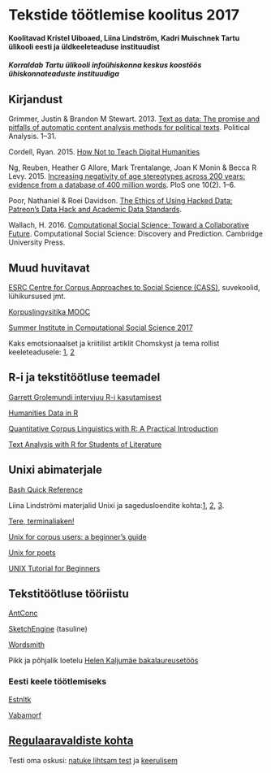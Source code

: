# Tekstide töötlemise koolitus 2017
#### Koolitavad Kristel Uiboaed, Liina Lindström, Kadri Muischnek Tartu ülikooli eesti ja üldkeeleteaduse instituudist
##### Korraldab Tartu ülikooli infoühiskonna keskus koostöös ühiskonnateaduste instituudiga



## Kirjandust
Grimmer, Justin & Brandon M Stewart. 2013. [Text as data: The promise and pitfalls of automatic content analysis methods for political texts](https://academic.oup.com/pan/article/21/3/267/1579321/Text-as-Data-The-Promise-and-Pitfalls-of-Automatic). Political Analysis. 1–31.

Cordell, Ryan. 2015. [How Not to Teach Digital Humanities](http://ryancordell.org/teaching/how-not-to-teach-digital-humanities/)

Ng, Reuben, Heather G Allore, Mark Trentalange, Joan K Monin & Becca R Levy. 2015. [Increasing negativity of age stereotypes across 200 years: evidence from a database of 400 million words](http://journals.plos.org/plosone/article?id=10.1371/journal.pone.0117086). PloS one 10(2). 1–6.

Poor, Nathaniel & Roei Davidson. [The Ethics of Using Hacked Data: Patreon’s Data Hack and Academic Data Standards](http://www.datascienceassn.org/sites/default/files/Ethics%20of%20Using%20Hacked%20Data%20-%20Patreon%E2%80%99s%20Data%20Hack%20and%20Academic%20Data%20Standards.pdf).

Wallach, H. 2016. [Computational Social Science: Toward a Collaborative Future](https://www.microsoft.com/en-us/research/wp-content/uploads/2016/04/wallach16computational.pdf). Computational Social Science: Discovery and Prediction. Cambridge University Press.

## Muud huvitavat
 [ESRC Centre for Corpus Approaches to Social Science (CASS)](http://cass.lancs.ac.uk/), suvekoolid, lühikursused jmt.
 
 [Korpuslingvsitika MOOC](https://www.futurelearn.com/courses/corpus-linguistics)
 
 [Summer Institute in Computational Social Science 2017](https://www.russellsage.org/summer-institute-computational-social-science-june-18-july-1-2017)
 
Kaks emotsionaalset ja kriitilist artiklit Chomskyst ja tema rollist keeleteadusele: [1](https://www.scientificamerican.com/article/evidence-rebuts-chomsky-s-theory-of-language-learning/), [2](https://www.psychologytoday.com/blog/language-in-the-mind/201609/what-do-brexit-and-universal-grammar-have-in-common)
 
## R-i ja tekstitöötluse teemadel
 
[Garrett Grolemundi intervjuu R-i kasutamisest](https://www.youtube.com/watch?v=6xh6Xf9Nm4I)
 
[Humanities Data in R](http://humanitiesdata.org/)

[Quantitative Corpus Linguistics with R: A Practical Introduction](https://www.amazon.co.uk/Quantitative-Corpus-Linguistics-Practical-Introduction/dp/1138816280/ref=dp_ob_title_bk)

[Text Analysis with R for Students of Literature](http://www.matthewjockers.net/text-analysis-with-r-for-students-of-literature/)

## Unixi abimaterjale

[Bash Quick Reference](http://korpuslingvistika.ut.ee/wp-content/uploads/2016/09/Bash-Quick-Reference.pdf)

Liina Lindströmi materjalid Unixi ja sagedusloendite kohta:[1](http://korpuslingvistika.ut.ee/wp-content/uploads/2016/09/UNIX_1_18_11_2013.pdf), [2](http://korpuslingvistika.ut.ee/wp-content/uploads/2016/09/unix2_parandatud_25_11_2013.pdf), [3](http://korpuslingvistika.ut.ee/wp-content/uploads/2016/09/Unix3.pdf).

[Tere, terminaliaken!](https://drive.google.com/file/d/0BzzoDgAQIa9nY0JINXhlM0xuV0U/view)

[Unix for corpus users: a beginner’s guide](http://www.port.ac.uk/media/Media,168754,en.pdf)

[Unix for poets](https://web.stanford.edu/class/cs124/kwc-unix-for-poets.pdf)

[UNIX Tutorial for Beginners](http://www.ee.surrey.ac.uk/Teaching/Unix/index.html)


## Tekstitöötluse tööriistu

[AntConc](http://www.laurenceanthony.net/software/antconc/)

[SketchEngine](https://www.sketchengine.co.uk/) (tasuline)

[Wordsmith](http://www.lexically.net/wordsmith/)

Pikk ja põhjalik loetelu [Helen Kaljumäe bakalaureusetöös](http://www.murre.ut.ee/arhiiv/naita_pilt.php?materjal=kasikiri&materjal_id=D2009&sari=D&formaat=)

### Eesti keele töötlemiseks

[Estnltk](https://estnltk.github.io/estnltk/1.4.1/index.html)

[Vabamorf](https://github.com/Filosoft/vabamorf)

## [Regulaaravaldiste kohta](http://korpuslingvistika.ut.ee/loengud/4-loeng/)
Testi oma oskusi: [natuke lihtsam test](https://www.onlinequizcreator.com/regulaaravaldised-1/quiz-204859) ja [keerulisem](https://www.onlinequizcreator.com/regulaaravaldised-2/quiz-204634)